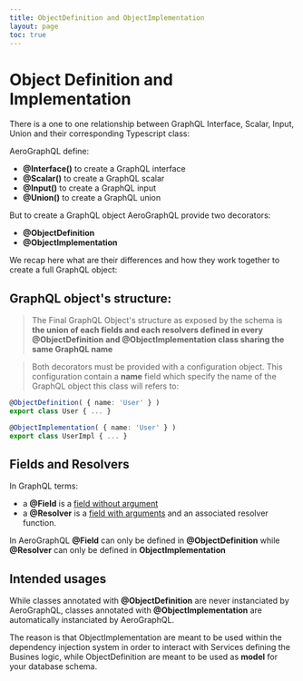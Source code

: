 ```yaml
---
title: ObjectDefinition and ObjectImplementation
layout: page
toc: true
---
```


# Object Definition and Implementation

There is a one to one relationship between GraphQL Interface, Scalar, Input, Union and their corresponding Typescript class:

AeroGraphQL define:
* **@Interface()** to create a GraphQL interface
* **@Scalar()** to create a GraphQL scalar
* **@Input()** to create a GraphQL input
* **@Union()** to create a GraphQL union

But to create a GraphQL object AeroGraphQL provide two decorators:
* **@ObjectDefinition** 
* **@ObjectImplementation**

We recap here what are their differences and how they work together to create a full GraphQL object:

## GraphQL object's structure:

> The Final GraphQL Object's structure as exposed by the schema is 
> **the union of each fields and each resolvers defined in every @ObjectDefinition and @ObjectImplementation class sharing the same GraphQL name**

> Both decorators must be provided with a configuration object. This configuration contain a **name** field which specify the name of the GraphQL object this class will refers to:
```typescript
@ObjectDefinition( { name: 'User' } )
export class User { ... } 

@ObjectImplementation( { name: 'User' } )
export class UserImpl { ... } 
```

## Fields and Resolvers

In GraphQL terms:
* a **@Field** is a [field without argument](http://graphql.org/learn/queries/#fields)
* a **@Resolver** is a [field with arguments](http://graphql.org/learn/queries/#arguments) and an associated resolver function.

In AeroGraphQL **@Field** can only be defined in **@ObjectDefinition** while **@Resolver** can only be defined in **ObjectImplementation**  

## Intended usages

While classes annotated with **@ObjectDefinition** are never instanciated by AeroGraphQL, classes annotated with **@ObjectImplementation** are automatically instanciated by AeroGraphQL.

The reason is that ObjectImplementation are meant to be used within the dependency injection system in order to interact with Services defining the Busines logic, while ObjectDefinition are meant to be used as **model** for your database schema.
